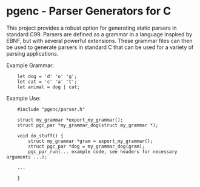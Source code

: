 # pgenc - Parser Generators for C

This project provides a robust option for generating static parsers in standard C99.  Parsers are defined as a grammar in a language inspired by EBNF, but with several powerful extensions.  These grammar files can then be used to generate parsers in standard C that can be used for a variety of parsing applications.

Example Grammar:
```
    let dog = 'd' 'o' 'g';
    let cat = 'c' 'a' 't';
    let animal = dog | cat;
```

Example Use:
```
    #include "pgenc/parser.h"

    struct my_grammar *export_my_grammar();
    struct pgc_par *my_grammar_dog(struct my_grammar *);

    void do_stuff() {
        struct my_grammar *gram = export_my_grammar();
        struct pgc_par *dog = my_grammar_dog(gram);
        pgc_par_run(... example code, see headers for necessary arguments ...);
        
	...

    }
```
